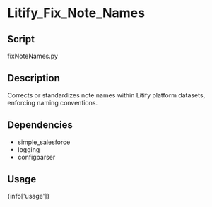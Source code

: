 # Litify_Fix_Note_Names

## Script
fixNoteNames.py

## Description
Corrects or standardizes note names within Litify platform datasets, enforcing naming conventions.

## Dependencies
- simple_salesforce
- logging
- configparser

## Usage
{info['usage']}
